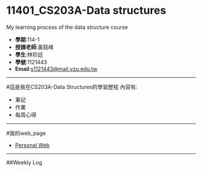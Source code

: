 # 11401_CS203A-Data structures
My learning process of the data structure course
- **學期**:114-1  
- **授課老師**:黃鈺峰  
- **學生**:林玠廷
- **學號**:1121443
- **Email**:s1121443@mail.yzu.edu.tw
---------------------------------------------------------------------------
#這是我在CS203A-Data Structures的學習歷程
內容有:
- 筆記
- 作業
- 每周心得
--------------------------------------------------------------------------
#我的web_page
- [Personal Web](https://jettinglin.github.io/)
--------------------------------------------------------------------------
##Weekly Log
